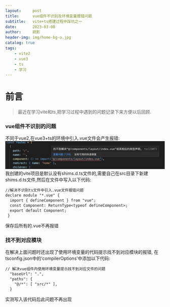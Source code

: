 ```yaml
---
layout:     post
title:     	vue组件不识别及环境变量报错问题
subtitle: 	vite+ts搭建过程中踩坑之一
date:       2023-03-08
author:     疏影
header-img: img/home-bg-o.jpg
catalog: true
tags:
    - vite2
    - vue3
    - ts
    - 学习
---
```


# 前言
>最近在学习vite和ts,把学习过程中遇到的问题记录下来方便以后回顾.

### vue组件不识别的问题
不同于vue2,在vue3+ts的环境中引入.vue文件会产生报错:
![无法识别.vue文件](/img/2023-03-08-error.png)
我创建的vite项目是默认没有shims.d.ts文件的,需要自己在src目录下新建shims.d.ts文件,然后在文件中写入以下代码:
```
//解决不识别ts文件中引入.vue文件报错问题
declare module "*.vue" {
  import { defineComponent } from "vue";
  const Component: ReturnType<typeof defineComponent>;
  export default Component;
 }
```
保存后所有的.vue不再报错
### 找不到对应模块
在解决上面问题时还出现了使用环境变量的代码提示找不到对应模块的报错,
在tsconfig.json中的‘compilerOptions’中添加以下代码:
```
// 解决vue组件内使用环境变量提示找不到对应文件的问题
  "baseUrl": ".",
  "paths": {
    "@/*": [ "src/*" ],
  }
```
实测写入该代码后此问题不再出现